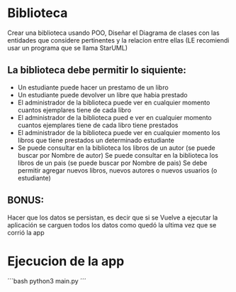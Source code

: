 # Biblioteca

Crear una biblioteca usando POO, Diseñar el Diagrama de clases con las entidades que considere 
pertinentes y la relacion entre ellas (LE recomiendi usar un programa que se llama StarUML)

## La biblioteca debe permitir lo siquiente:
- Un estudiante puede hacer un prestamo de un libro
- Un estudiante puede devolver un libre que habia prestado
- El administrador de la biblioteca puede ver en cualquier momento cuantos ejemplares tiene de cada libro
- El administrador de la biblioteca pued e ver en cualquier momento cuantos ejemplares tiene de cada libro tiene prestados
- El administrador de la biblioteca puede ver en cualquier momento los libros que tiene prestados un determinado estudiante
- Se puede consultar en la biblioteca los libros de un autor (se puede buscar por Nombre de autor)
Se puede consultar en la biblioteca los libros de un pais (se puede buscar por Nombre de pais)
Se debe permitir agregar nuevos libros, nuevos autores o nuevos usuarios (o estudiante)
## BONUS:
Hacer que los datos se persistan, es decir que si se Vuelve a ejecutar la aplicación se carguen todos los datos como quedó la ultima vez que se corrió la app


# Ejecucion de la app
´´´bash
python3 main.py
´´´